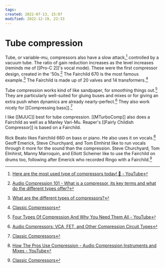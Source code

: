 ```yaml
---
tags: 
created: 2022-07-13, 15:07
modified: 2022-12-19, 22:33
---
```


# Tube compression
Tube, or variable-mu, compressors also have a slow attack,[^1] controlled by a vacuum tube. The ratio of gain reduction increases as the level increases (reminds me of [[Pro-C 2]]'s vocal mode). These were the first compressor design, created in the '50s.[^2] The Fairchild 670 is the most famous example.[^3] The Fairchild is made up of 20 valves and 14 transformers.[^4]

Tube compression works kind of like sandpaper, for smoothing things out.[^5] They are particularly well-suited for gluing buses and mixes or for giving an extra push when dynamics are already nearly-perfect.[^6] They also work nicely for [[Compressing bass]].[^4]

I like [[MJUC]] best for tube compression. [[MTurboComp]] also does a Fairchild as well as a Manley Vari-Mu. Reaper's [[Fairly Childish Compressor]] is based on a Fairchild.

Rick Beato likes Fairchild 660 on bass or piano. He also uses it on vocals.[^7] Geoff Emerick, Steve Churchyard, and Tom Elmhirst like to run vocals through it more for the sound than the compression. Steve Churchyard, Tom Elmhirst, Manny Marroquin, and Elliott Scheiner like to use the Fairchild on drums too, following after Emerick who recorded Ringo with a Fairchild.[^4]

[^1]: [Here are the most used type of compressors today! 🙌 - YouTube](https://www.youtube.com/watch?v=cUTe3PJYFfM)
[^2]: [Audio Compression 101 - What is a compressor, its key terms and what do the different types offer?](https://mixdownmag.com.au/features/compression-101/)
[^3]: [What are the different types of compressors?](https://audiohertz.com/2017/08/07/what-are-the-different-types-of-compressors/?utm_source=pocket_mylist)
[^4]: [Classic Compressors](https://www.soundonsound.com/techniques/classic-compressors?utm_source=pocket_mylist)
[^5]: [Four Types Of Compression And Why You Need Them All - YouTube](https://www.youtube.com/watch?utm_source=pocket_mylist&v=oIDvjCmaq-0)
[^6]: [Audio Compressors: VCA, FET, and Other Compression Circuit Types](https://www.masteringbox.com/audio-compressors-vca-opto-fet-compression-circuit-types/)
[^7]: [How The Pros Use Compression - Audio Compression Instruments and Mixes - YouTube](https://www.youtube.com/watch?v=7oOmX3JHwtE)
